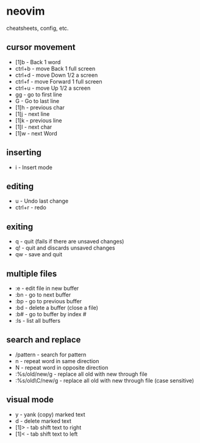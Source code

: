 # neovim
cheatsheets, config, etc.

## cursor movement
- [1]b - Back 1 word
- ctrl+b - move Back 1 full screen
- ctrl+d - move Down 1/2 a screen
- ctrl+f - move Forward 1 full screen
- ctrl+u - move Up 1/2 a screen
- gg - go to first line
- G - Go to last line
- [1]h - previous char
- [1]j - next line
- [1]k - previous line
- [1]l - next char
- [1]w - next Word

## inserting
- i - Insert mode

## editing
- u - Undo last change
- ctrl+r - redo

## exiting
- q - quit (fails if there are unsaved changes)
- q! - quit and discards unsaved changes
- qw - save and quit


## multiple files
- :e - edit file in new buffer
- :bn - go to next buffer
- :bp - go to previous buffer
- :bd - delete a buffer (close a file)
- :b# - go to buffer by index #
- :ls - list all buffers

## search and replace
- /pattern - search for pattern
- n - repeat word in same direction
- N - repeat word in opposite direction
- :%s/old/new/g - replace all old with new through file
- :%s/old\C/new/g - replace all old with new through file (case sensitive)

## visual mode
- y - yank (copy) marked text
- d - delete marked text
- [1]> - tab shift text to right
- [1]< - tab shift text to left
